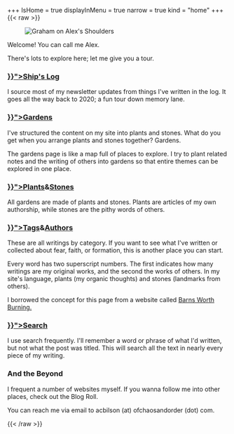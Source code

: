 +++
IsHome = true
displayInMenu = true
narrow = true
kind = "home"
+++
{{< raw >}}
<figure class="portrait">
 <img src="https://images.alexbilson.dev/IMG_0049.webp" alt="Graham on Alex's Shoulders">
</figure>

<p>Welcome! You can call me Alex.</p>

<p>There's lots to explore here; let me give you a tour.</p>

<h3><a href="{{< ref "/logs" >}}">Ship's Log</a></h3>

<p>I source most of my newsletter updates from things I've written in the log. It goes all the way back to 2020; a fun tour down memory lane.</p>

<h3><a href="{{< ref "/gardens" >}}">Gardens</a></h3>

<p>I've structured the content on my site into plants and stones. What do you get when you arrange plants and stones together? Gardens.</p>

<p>The gardens page is like a map full of places to explore. I try to plant related notes and the writing of others into gardens so that entire themes can be explored in one place.</p>

<h3 class="spread"><a href="{{< ref "/plants" >}}">Plants</a>&<a href="/stones">Stones</a></h3>

<p>All gardens are made of plants and stones. Plants are articles of my own authorship, while stones are the pithy words of others.</p>

<h3 class="spread"><a href="{{< ref "/tags" >}}">Tags</a>&<a href="/authors">Authors</a></h3>

<p>These are all writings by category. If you want to see what I've written or collected about fear, faith, or formation, this is another place you can start.</p>

<p>Every word has two superscript numbers. The first indicates how many writings are my original works, and the second the works of others. In my site's language, plants (my organic thoughts) and stones (landmarks from others).</p>

<p>I borrowed the concept for this page from a website called <a href="https://barnsworthburning.net">Barns Worth Burning.</a></p>

<h3><a href="{{< ref "/search" >}}">Search</a></h3>

<p>I use search frequently. I'll remember a word or phrase of what I'd written, but not what the post was titled. This will search all the text in nearly every piece of my writing.</p>

<h3>And the Beyond</h3>

<p>I frequent a number of websites myself. If you wanna follow me into other places, check out the Blog Roll.</p>

<p>You can reach me via email to acbilson (at) ofchaosandorder (dot) com.</p>
{{< /raw >}}
